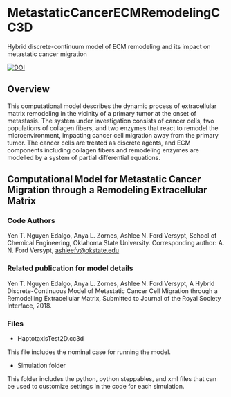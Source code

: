 # MetastaticCancerECMRemodelingCC3D
Hybrid discrete-continuum model of ECM remodeling and its impact on metastatic cancer migration

[![DOI](https://zenodo.org/badge/145025121.svg)](https://zenodo.org/badge/latestdoi/145025121)

## Overview
This computational model describes the dynamic process of extracellular matrix remodeling in the vicinity of a primary tumor at the onset 
of metastasis. The system under investigation consists of cancer cells, two populations of collagen fibers,
and two enzymes that react to remodel the microenvironment, impacting cancer cell migration away from the primary tumor. The cancer cells are treated as discrete agents, and ECM components including collagen fibers and remodeling enzymes are modelled by a system of partial differential equations.

## Computational Model for Metastatic Cancer Migration through a Remodeling Extracellular Matrix
### Code Authors
Yen T. Nguyen Edalgo, Anya L. Zornes, Ashlee N. Ford Versypt, 
School of Chemical Engineering,
Oklahoma State University.
Corresponding author: A. N. Ford Versypt, ashleefv@okstate.edu

### Related publication for model details
Yen T. Nguyen Edalgo, Anya L. Zornes, Ashlee N. Ford Versypt, A Hybrid Discrete-Continuous Model of Metastatic Cancer Cell Migration through a Remodelling Extracellular Matrix,
Submitted to Journal of the Royal Society Interface, 2018.

### Files

* HaptotaxisTest2D.cc3d

This file includes the nominal case for running the model.

* Simulation folder

This folder includes the python, python steppables, and xml files that can be used to customize settings in the code for each simulation.
